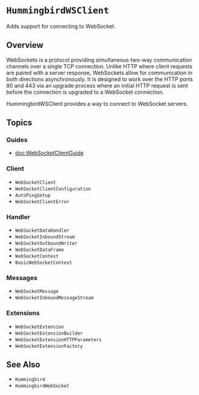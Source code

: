 # ``HummingbirdWSClient``

Adds support for connecting to WebSocket. 

## Overview

WebSockets is a protocol providing simultaneous two-way communication channels over a single TCP connection. Unlike HTTP where client requests are paired with a server response, WebSockets allow for communication in both directions asynchronously. It is designed to work over the HTTP ports 80 and 443 via an upgrade process where an initial HTTP request is sent before the connection is upgraded to a WebSocket connection.

HummingbirdWSClient provides a way to connect to WebSocket servers.

## Topics

### Guides

- <doc:WebSocketClientGuide>

### Client

- ``WebSocketClient``
- ``WebSocketClientConfiguration``
- ``AutoPingSetup``
- ``WebSocketClientError``

### Handler

- ``WebSocketDataHandler``
- ``WebSocketInboundStream``
- ``WebSocketOutboundWriter``
- ``WebSocketDataFrame``
- ``WebSocketContext``
- ``BasicWebSocketContext``

### Messages

- ``WebSocketMessage``
- ``WebSocketInboundMessageStream``

### Extensions

- ``WebSocketExtension``
- ``WebSocketExtensionBuilder``
- ``WebSocketExtensionHTTPParameters``
- ``WebSocketExtensionFactory``

## See Also

- ``Hummingbird``
- ``HummingbirdWebSocket``